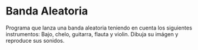 # Banda Aleatoria
 Programa que lanza una banda aleatoria teniendo en cuenta los siguientes instrumentos: Bajo, chelo, guitarra, flauta y violin. Dibuja su imágen y reproduce sus sonidos.
